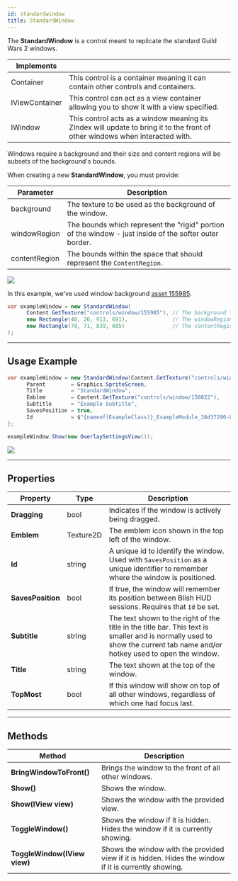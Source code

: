 ```yaml
---
id: standardwindow
title: StandardWindow
---
```


The **StandardWindow** is a control meant to replicate the standard Guild Wars 2 windows.

|Implements| |
|-|-|
|Container|This control is a container meaning it can contain other controls and containers.|
|IViewContainer|This control can act as a view container allowing you to show it with a view specified.|
|IWindow|This control acts as a window meaning its ZIndex will update to bring it to the front of other windows when interacted with.|

Windows require a background and their size and content regions will be subsets of the background's bounds.

When creating a new **StandardWindow**, you must provide:

|Parameter|Description|
|-|-|
|background|The texture to be used as the background of the window.|
|windowRegion|The bounds which represent the "rigid" portion of the window - just inside of the softer outer border.|
|contentRegion|The bounds within the space that should represent the `ContentRegion`.|

<img src="/img/docs/controls/window/rawBackgroundExample.png" />

In this example, we've used window background [asset 155985](https://assets.gw2dat.com/155985.png).

```cs
var exampleWindow = new StandardWindow(
      Content.GetTexture("controls/window/155985"), // The background texture of the window.
      new Rectangle(40, 26, 913, 691),              // The windowRegion
      new Rectangle(70, 71, 839, 605)               // The contentRegion
);
```

---

## Usage Example

```cs
var exampleWindow = new StandardWindow(Content.GetTexture("controls/window/155985"), new Rectangle(40, 26, 913, 691), new Rectangle(70, 71, 839, 605)) {
      Parent        = Graphics.SpriteScreen,
      Title         = "StandardWindow",
      Emblem        = Content.GetTexture("controls/window/156022"),
      Subtitle      = "Example Subtitle",
      SavesPosition = true,
      Id            = $"{nameof(ExampleClass)}_ExampleModule_38d37290-b5f9-447d-97ea-45b0b50e5f56"
};

exampleWindow.Show(new OverlaySettingsView());
```

<img src="/img/docs/controls/window/liveBackgroundExample.png" />

---

## Properties
|Property|Type|Description|
|-|-|-|
|**Dragging**|bool|Indicates if the window is actively being dragged.|
|**Emblem**|Texture2D|The emblem icon shown in the top left of the window.|
|**Id**|string|A unique id to identify the window. Used with `SavesPosition` as a unique identifier to remember where the window is positioned.|
|**SavesPosition**|bool|If true, the window will remember its position between Blish HUD sessions. Requires that `Id` be set.|
|**Subtitle**|string|The text shown to the right of the title in the title bar. This text is smaller and is normally used to show the current tab name and/or hotkey used to open the window.|
|**Title**|string|The text shown at the top of the window.|
|**TopMost**|bool|If this window will show on top of all other windows, regardless of which one had focus last.|

---

## Methods

|Method|Description|
|-|-|
|**BringWindowToFront()**|Brings the window to the front of all other windows.|
|**Show()**|Shows the window.|
|**Show(IView view)**|Shows the window with the provided view.|
|**ToggleWindow()**|Shows the window if it is hidden. Hides the window if it is currently showing.|
|**ToggleWindow(IView view)**|Shows the window with the provided view if it is hidden.  Hides the window if it is currently showing.|
